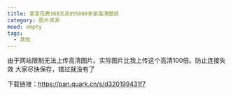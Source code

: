 ```yaml
---
title: 某宝花费168元买的5000多张高清壁纸
category: 图片资源
mood: empty
tags:
  - 其他
---
```





由于网站限制无法上传高清图片。实际图片比我上传这个高清100倍。防止连接失效 大家尽快保存，错过就没有了




下载链接：https://pan.quark.cn/s/d320199431f7





